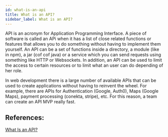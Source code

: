 ```yaml
---
id: what-is-an-api
title: What is an API?
sidebar_label: What is an API?
---
```


API is an acronym for Application Programming Interface. A piece of software is called an APi when it has a list of close related functions or features that allows you to do something without having to implement them yourself. An API can be a set of functions inside a directory, a module (like in npm), a jar (cof cof java) or a service which you can send requests using something like HTTP or Websockets. In addition, an API can be used to limit the access to certain resources or to limit what an user can do depending of her role.

In web development there is a large number of available APIs that can be used to create applications without having to reinvent the wheel. For example, there are APIs for Authentication (Google, Auth0), Maps (Google Maps), payment processing (conekta, stripe), etc. For this reason, a team can create an API MVP really fast. 

## References:

[What Is an API?](https://www.howtogeek.com/343877/what-is-an-api/) 
